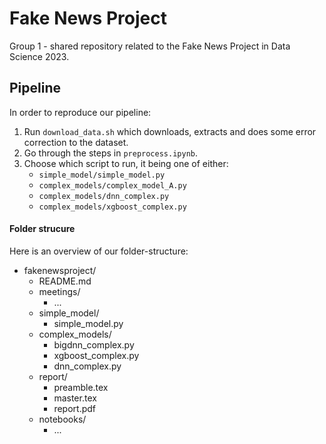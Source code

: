 # Fake News Project
Group 1 - shared repository related to the Fake News Project in Data Science 2023.

## Pipeline
In order to reproduce our pipeline:
1. Run `download_data.sh` which downloads, extracts and does some error correction to the dataset.
2. Go through the steps in `preprocess.ipynb`.
3. Choose which script to run, it being one of either:
   * `simple_model/simple_model.py`
   * `complex_models/complex_model_A.py`
   * `complex_models/dnn_complex.py`
   * `complex_models/xgboost_complex.py`

#### Folder strucure
Here is an overview of our folder-structure:
* fakenewsproject/
  * README.md
  * meetings/
    * ...
  * simple_model/
    * simple_model.py
  * complex_models/
    * bigdnn_complex.py
    * xgboost_complex.py
    * dnn_complex.py
  * report/
    * preamble.tex
    * master.tex
    * report.pdf
  * notebooks/
    * ...
